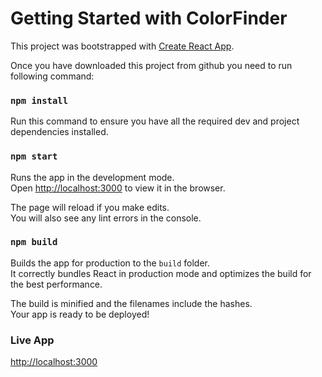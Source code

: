 # Getting Started with ColorFinder

This project was bootstrapped with [Create React App](https://github.com/facebook/create-react-app).

Once you have downloaded this project from github you need to run following command:

### `npm install`

Run this command to ensure you have all the required dev and project dependencies installed.

### `npm start`

Runs the app in the development mode.\
Open [http://localhost:3000](http://localhost:3000) to view it in the browser.

The page will reload if you make edits.\
You will also see any lint errors in the console.

### `npm build`

Builds the app for production to the `build` folder.\
It correctly bundles React in production mode and optimizes the build for the best performance.

The build is minified and the filenames include the hashes.\
Your app is ready to be deployed!

### Live App

[http://localhost:3000](http://localhost:3000)

